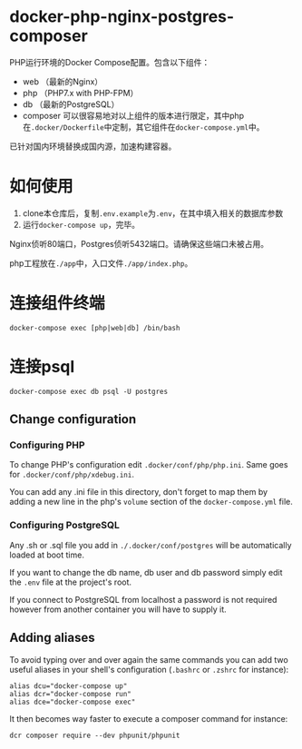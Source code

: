 # docker-php-nginx-postgres-composer

PHP运行环境的Docker Compose配置。包含以下组件：
- web （最新的Nginx）
- php （PHP7.x with PHP-FPM）
- db （最新的PostgreSQL）
- composer
可以很容易地对以上组件的版本进行限定，其中php在`.docker/Dockerfile`中定制，其它组件在`docker-compose.yml`中。

已针对国内环境替换成国内源，加速构建容器。

# 如何使用

1. clone本仓库后，复制`.env.example`为`.env`，在其中填入相关的数据库参数
2. 运行`docker-compose up`，完毕。

Nginx侦听80端口，Postgres侦听5432端口。请确保这些端口未被占用。

php工程放在`./app`中，入口文件`./app/index.php`。

# 连接组件终端

`docker-compose exec [php|web|db] /bin/bash`

# 连接psql

`docker-compose exec db psql -U postgres`



## Change configuration

### Configuring PHP

To change PHP's configuration edit `.docker/conf/php/php.ini`.
Same goes for `.docker/conf/php/xdebug.ini`.

You can add any .ini file in this directory, don't forget to map them by adding a new line in the php's `volume` section of the `docker-compose.yml` file.

### Configuring PostgreSQL

Any .sh or .sql file you add in `./.docker/conf/postgres` will be automatically loaded at boot time.

If you want to change the db name, db user and db password simply edit the `.env` file at the project's root.

If you connect to PostgreSQL from localhost a password is not required however from another container you will have to supply it.

## Adding aliases

To avoid typing over and over again the same commands you can add two useful aliases in your shell's configuration (`.bashrc` or `.zshrc` for instance):

```
alias dcu="docker-compose up"
alias dcr="docker-compose run"
alias dce="docker-compose exec"
```

It then becomes way faster to execute a composer command for instance:

`dcr composer require --dev phpunit/phpunit`
